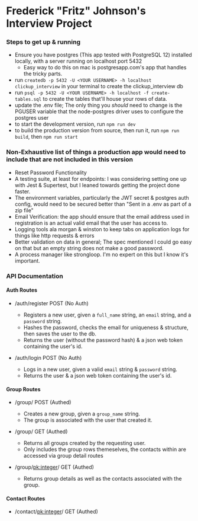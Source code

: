 # Frederick "Fritz" Johnson's Interview Project

### Steps to get up & running
- Ensure you have postgres (This app tested with PostgreSQL 12) installed locally, with a server running on localhost port 5432
  - Easy way to do this on mac is postgresapp.com's app that handles the tricky parts.
- run `createdb -p 5432 -U <YOUR USERNAME> -h localhost clickup_interview` in your terminal to create the clickup_interview db
- run `psql -p 5432 -U <YOUR USERNAME> -h localhost -f create-tables.sql` to create the tables that'll house your rows of data.
- update the .env file; The only thing you *should* need to change is the PGUSER variable that the node-postgres driver uses to configure the postgres user
- to start the development version, run `npm run dev`
- to build the production version from source, then run it, run `npm run build`, then `npm run start`

### Non-Exhaustive list of things a production app would need to include that are not included in this version
- Reset Password Functionality
- A testing suite, at least for endpoints: I was considering setting one up with Jest & Supertest, but I leaned towards getting the project done faster.
- The environment variables, particularly the JWT secret & postgres auth config, would need to be secured better than "Sent in a .env as part of a zip file"
- Email Verification: the app should ensure that the email address used in registration is an actual valid email that the user has access to.
- Logging tools ala morgan & winston to keep tabs on application logs for things like http requests & errors
- Better validation on data in general; The spec mentioned I could go easy on that but an empty string does not make a good password.
- A process manager like strongloop. I'm no expert on this but I know it's important.


### API Documentation

#### Auth Routes
- /auth/register POST (No Auth)
  - Registers a new user, given a `full_name` string, an `email` string, and a `password` string.
  - Hashes the password, checks the email for uniqueness & structure, then saves the user to the db.
  - Returns the user (without the password hash) & a json web token containing the user's id.

- /auth/login POST (No Auth)
  - Logs in a new user, given a valid `email` string & `password` string.
  - Returns the user & a json web token containing the user's id.

#### Group Routes
- /group/ POST (Authed)
  - Creates a new group, given a `group_name` string.
  - The group is associated with the user that created it.

- /group/ GET (Authed)
  - Returns all groups created by the requesting user.
  - Only includes the group rows themeselves, the contacts within are accessed via group detail routes
  
- /group/<pk:integer>/ GET (Authed)
  - Returns group details as well as the contacts associated with the group.

#### Contact Routes
- /contact/<pk:integer>/ GET (Authed)
